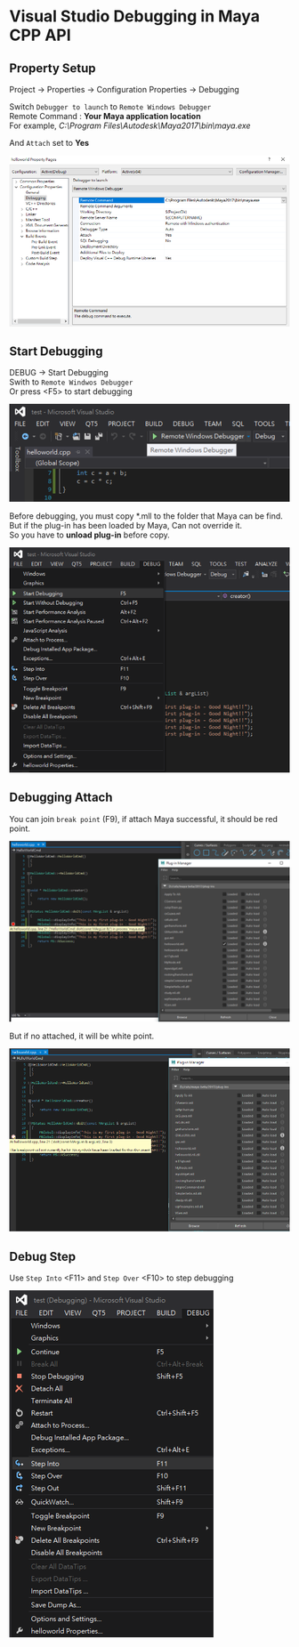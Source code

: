 # Visual Studio Debugging in Maya CPP API

## Property Setup

Project -> Properties -> Configuration Properties -> Debugging

Switch `Debugger to launch` to `Remote Windows Debugger`</br>
Remote Command : __Your Maya application location__</br>
For example, _C:\Program Files\Autodesk\Maya2017\bin\maya.exe_

And `Attach` set to __Yes__

![vs cpp debugging setup](./images/cpp/vscpp_debugging_setup.png)

## Start Debugging

DEBUG -> Start Debugging</br>
Swith to `Remote Windwos Debugger`</br>
Or press \<F5> to start debugging

![vs cpp remote debugging](./images/cpp/vscpp_debugging_remote.png)

Before debugging, you must copy *.mll to the folder that Maya can be find.</br>
But if the plug-in has been loaded by Maya, Can not override it.</br>
So you have to __unload plug-in__ before copy.

![vs cpp debugging start](./images/cpp/vscpp_debugging_start.png)

## Debugging Attach

You can join `break point` (F9), if attach Maya successful, it should be red point.

![vs cpp debugging attach](./images/cpp/vscpp_debugging_attach_successful.png)

But if no attached, it will be white point.

![vs cpp debugging no attach](./images/cpp/vscpp_debugging_no_attach.png)

## Debug Step

Use `Step Into` \<F11> and `Step Over` \<F10> to step debugging</br>

![vs cpp debugging step](./images/cpp/vscpp_debugging_step.png)